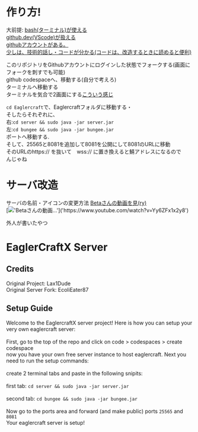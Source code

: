 # 作り方!
大前提:
     [bash(ターミナル)が使える](https://qiita.com/rana_kualu/items/7b62898d373901466f5c)<br>
     [github.dev(VScode)が扱える](https://www.sejuku.net/blog/40607)<br>
     [githubアカウントがある。](https://github.com/join)<br>
     [少しは、技術的話し・コードが分かる(コードは、改造するときに読めると便利)](https://qiita.com/euc_/items/1c1ef42d62cdcbd23421)<br>

このリポジトリをGithubアカウントにログインした状態でフォークする(画面にフォークを刺すでも可能)<br>
github codespaceへ、移動する(自分で考えろ)<br>
ターミナルへ移動する<br>
ターミナルを気合で2画面にする[こういう感じ](https://qiita-user-contents.imgix.net/https%3A%2F%2Fres.cloudinary.com%2Fpracticaldev%2Fimage%2Ffetch%2Fs--hRJSDud0--%2Fc_limit%252Cf_auto%252Cfl_progressive%252Cq_auto%252Cw_800%2Fhttps%3A%2F%2Fdev-to-uploads.s3.amazonaws.com%2Fuploads%2Farticles%2Fc73qu0463x2hcyzz10i5.png?ixlib=rb-4.0.0&auto=format&gif-q=60&q=75&w=1400&fit=max&s=d4d3d366e419d18db546ff029372e682)<br>

`cd Eaglercraft`で、Eaglercraftフォルダに移動する・<br>
そしたらそれぞれに、<br>
右:`cd server && sudo java -jar server.jar`<br>
左:`cd bungee && sudo java -jar bungee.jar`<br>
ポートへ移動する.<br>
そして、25565と8081を追加して8081を公開にして8081のURLに移動<br>
そのURLのhttps:// を抜いて　wss:// に置き換えると鯖アドレスになるので<br>
んじゃね<br>
# サーバ改造
サーバの名前・アイコンの変更方法
[Betaさんの動画を見(ry)](https://www.youtube.com/watch?v=Yy6ZFx1x2y8)<br>
[!['Betaさんの動画...']('https://autumn.revolt.chat/attachments/7qQFfNMNhZJOrmNH-l0vxFYA43DOmQ_oqcFWVCzNVT/%E3%83%80%E3%82%A6%E3%83%B3%E3%83%AD%E3%83%BC%E3%83%89%20(3).png')]('https://www.youtube.com/watch?v=Yy6ZFx1x2y8')

外人が書いたやつ<br>
# EaglerCraftX Server<br>

## Credits<br>
Original Project: Lax1Dude
<br>
Original Server Fork: EcoliEater87
<br>
## Setup Guide
Welcome to the EaglercraftX server project! Here is how you can setup your very own eaglercraft server:
<br>
<br>
First, go to the top of the repo and click on code > codespaces > create codespace
<br>
now you have your own free server instance to host eaglercraft. Next you need to run the setup commands:
<br>
<br>
create 2 terminal tabs and paste in the following snipits:
<br>
<br>
first tab: `cd server && sudo java -jar server.jar`
<br>
<br>
second tab: `cd bungee && sudo java -jar bungee.jar`
<br>
<br>
Now go to the ports area and forward (and make public) ports `25565` and `8081`
<br>
Your eaglercraft server is setup!
